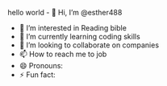 hello world - 👋 Hi, I’m @esther488
- 👀 I’m interested in Reading bible
- 🌱 I’m currently learning coding skills 
- 💞️ I’m looking to collaborate on companies 
- 📫 How to reach me to job 
- 😄 Pronouns: 
- ⚡ Fun fact: 

<!---
esther488/esther488 is a ✨ special ✨ repository because its `README.md` (this file) appears on your GitHub profile.
You can click the Preview link to take a look at your changes.
--->

